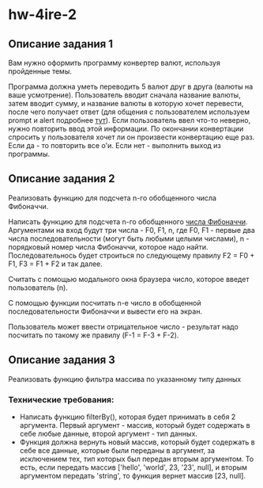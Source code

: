 # hw-4ire-2

## Описание задания 1

Вам нужно оформить программу конвертер валют, используя пройденные темы.

Программа должна уметь переводить 5 валют друг в друга (валюты на ваше усмотрение). Пользователь вводит сначала название валюты, затем вводит сумму, и название валюты в которую хочет перевести, после чего получает ответ (для общения с пользователем используем prompt и alert подробнее [тут](https://learn.javascript.ru/alert-prompt-confirm)). 
Если пользователь ввел что-то неверно, нужно повторить ввод этой информации. 
По окончании конвертации спросить у пользователя хочет ли он произвести конвертацию еще раз. Если да - то повторить все о'и. Если нет - выполнить выход из программы.

## Описание задания 2

Реализовать функцию для подсчета n-го обобщенного числа Фибоначчи.

Написать функцию для подсчета n-го обобщенного [числа Фибоначчи](https://ru.wikipedia.org/wiki/%D0%A7%D0%B8%D1%81%D0%BB%D0%B0_%D0%A4%D0%B8%D0%B1%D0%BE%D0%BD%D0%B0%D1%87%D1%87%D0%B8). Аргументами на вход будут три числа - F0, F1, n, где F0, F1 - первые два числа последовательности (могут быть любыми целыми числами), n - порядковый номер числа Фибоначчи, которое надо найти. Последовательнось будет строиться по следующему правилу F2 = F0 + F1, F3 = F1 + F2 и так далее.

Считать с помощью модального окна браузера число, которое введет пользователь (n).

С помощью функции посчитать n-е число в обобщенной последовательности Фибоначчи и вывести его на экран.

Пользователь может ввести отрицательное число - результат надо посчитать по такому же правилу (F-1 = F-3 + F-2).


## Описание задания 3

Реализовать функцию фильтра массива по указанному типу данных

### **Технические требования:**

- Написать функцию filterBy(), которая будет принимать в себя 2 аргумента. Первый аргумент - массив, который будет содержать в себе любые данные, второй аргумент - тип данных.
- Функция должна вернуть новый массив, который будет содержать в себе все данные, которые были переданы в аргумент, за исключением тех, тип которых был передан вторым аргументом. То есть, если передать массив ['hello', 'world', 23, '23', null], и вторым аргументом передать 'string', то функция вернет массив [23, null].